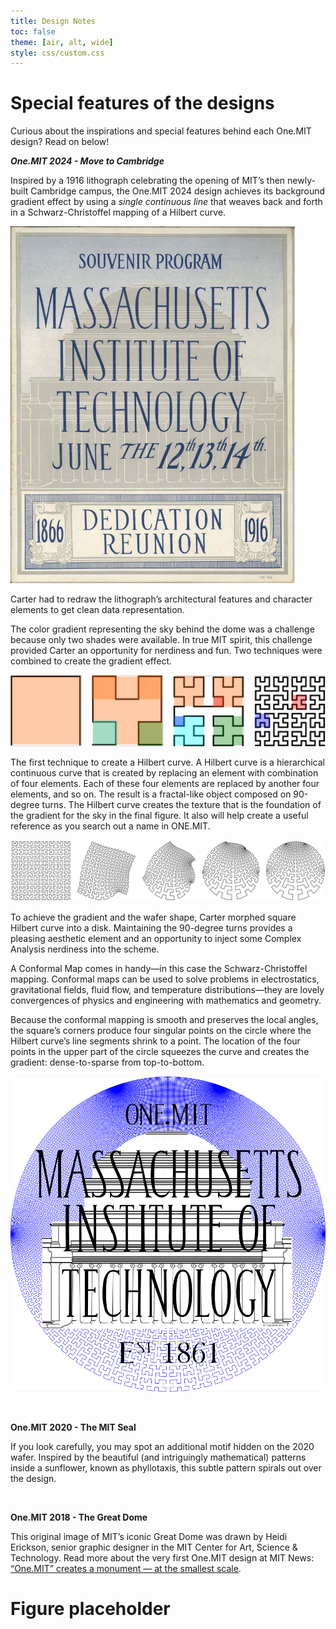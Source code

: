 ```yaml
---
title: Design Notes
toc: false
theme: [air, alt, wide]
style: css/custom.css
---
```


<div class= "grid grid-cols-2">
  <div class="card">
    <h1> Special features of the designs  </h1>

Curious about the inspirations and special features behind each One.MIT design? Read on below!

**_One.MIT 2024 - Move to Cambridge_**

Inspired by a 1916 lithograph celebrating the opening of MIT’s then newly-built Cambridge campus, the One.MIT 2024 design achieves its background gradient effect by using a _single continuous line_ that weaves back and forth in a Schwarz-Christoffel mapping of a Hilbert curve.

[![Image of program cover](./imgs/lithograph_1916_program_image.png)](https://cdn.libraries.mit.edu/dissemination/diponline/AC0343/AC0343_SouvenirProgram.pdf)

Carter had to redraw the lithograph’s architectural features and character elements to get clean data representation.

The color gradient representing the sky behind the dome was a challenge because only two shades were available. In true MIT spirit, this challenge provided Carter an opportunity for nerdiness and fun. Two techniques were combined to create the gradient effect.

![Hilbert curves](./imgs/hilbert_curves.png)

The first technique to create a Hilbert curve. A Hilbert curve is a hierarchical continuous curve that is created by replacing an element with combination of four elements. Each of these four elements are replaced by another four elements, and so on. The result is a fractal-like object composed on 90-degree turns. The Hilbert curve creates the texture that is the foundation of the gradient for the sky in the final figure. It also will help create a useful reference as you search out a name in ONE.MIT.

![Schwarz-Christoffel mapping](./imgs/schwarz-christoffel-mapping.png)

To achieve the gradient and the wafer shape, Carter morphed square Hilbert curve into a disk. Maintaining the 90-degree turns provides a pleasing aesthetic element and an opportunity to inject some Complex Analysis nerdiness into the scheme.

A Conformal Map comes in handy—in this case the Schwarz-Christoffel mapping. Conformal maps can be used to solve problems in electrostatics, gravitational fields, fluid flow, and temperature distributions—they are lovely convergences of physics and engineering with mathematics and geometry.

Because the conformal mapping is smooth and preserves the local angles, the square’s corners produce four singular points on the circle where the Hilbert curve’s line segments shrink to a point. The location of the four points in the upper part of the circle squeezes the curve and creates the gradient: dense-to-sparse from top-to-bottom.

![One.MIT 2024 drawing](./imgs/onemit2024_base_image.png)

<br>

**One.MIT 2020 - The MIT Seal**

If you look carefully, you may spot an additional motif hidden on the 2020 wafer. Inspired by the beautiful (and intriguingly mathematical) patterns inside a sunflower, known as phyllotaxis, this subtle pattern spirals out over the design.

<br>

**One.MIT 2018 - The Great Dome**

This original image of MIT’s iconic Great Dome was drawn by Heidi Erickson, senior graphic designer in the MIT Center for Art, Science & Technology. Read more about the very first One.MIT design at MIT News: <a href="https://news.mit.edu/2019/onemit-creates-monument-at-smallest-scale-0318">“One.MIT” creates a monument — at the smallest scale</a>.

  </div>

  <div class="card">
    <h1> Figure placeholder </h1>
  </div>
</div>
